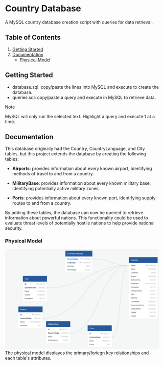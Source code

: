 # Country Database

A MySQL country database creation script with queries for data retrieval.

## Table of Contents

1. [Getting Started](#getting-started)
2. [Documentation](#documentation)
   - [Physical Model](#physical-model)

## Getting Started

- database.sql: copy/paste the lines into MySQL and execute to create the database.
- queries.sql: copy/paste a query and execute in MySQL to retrieve data.

> [!NOTE]  
> MySQL will only run the selected text. Highlight a query and execute 1 at a time.

## Documentation

This database originally had the Country, CountryLanguage, and City tables, but this project extends the database by creating the following tables:

- **Airports**: provides information about every known airport, identifying methods of travel to and from a country.

- **MilitaryBase**: provides information about every known military base, identifying potentially active military zones.

- **Ports**: provides information about every known port, identifying supply routes to and from a country.

By adding these tables, the database can now be queried to retrieve information about powerful nations. This functionality could be used to evaluate threat levels of potentially hostile nations to help provide national security.

### Physical Model

<img src="./images/PhysicalModel.png" alt="Physical Model" width="600">
The physical model displayes the primary/foriegn key relationships and each table's attributes.
